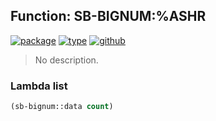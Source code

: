## Function: SB-BIGNUM:%ASHR
[![package](https://img.shields.io/badge/Package-SB--BIGNUM-5f9ea0.svg?style=social&colorA=999999)](../) [![type](https://img.shields.io/badge/Type-Function-5f9ea0.svg?style=social&colorA=999999)](../#function) [![github](https://img.shields.io/badge/GitHub-View_the_source-5f9ea0.svg?style=social&colorA=999999&logo=github)](https://github.com/sbcl/sbcl/blob/master/src/code/bignum.lisp/) 

> No description.

### Lambda list
```cl
(sb-bignum::data count)
```
